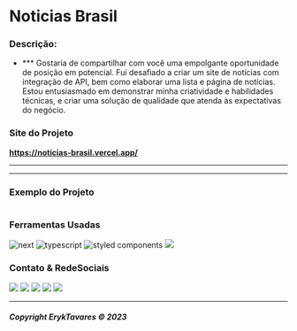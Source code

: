 # **Noticias Brasil**

### **Descrição:**

- *** Gostaria de compartilhar com você uma empolgante oportunidade de posição em potencial. Fui desafiado a criar um site de notícias com integração de API, bem como elaborar uma lista e página de notícias. Estou entusiasmado em demonstrar minha criatividade e habilidades técnicas, e criar uma solução de qualidade que atenda às expectativas do negócio.

### **Site do Projeto**

**https://noticias-brasil.vercel.app/**

---

---

### **Exemplo do Projeto**

<img src=''>

### **Ferramentas Usadas**

<img src="https://img.shields.io/badge/next.js-000000?style=for-the-badge&logo=nextdotjs&logoColor=whit" alt="next">
<img src="https://img.shields.io/badge/TypeScript-007ACC?style=for-the-badge&logo=typescript&logoColor=white" alt="typescript">
<img src="https://img.shields.io/badge/styled--components-DB7093?style=for-the-badge&logo=styled-components&logoColor=white" alt="styled components">
<img src="https://img.shields.io/badge/Tailwind_CSS-38B2AC?style=for-the-badge&logo=tailwind-css&logoColor=white">

### **Contato & RedeSociais**

<div>
<a href='https://www.linkedin.com/in/eryktavares35/' target='_blank' rel='noopener'><img src='https://img.shields.io/badge/LinkedIn-0077B5?style=for-the-badge&logo=linkedin&logoColor=white'></a>
<a href='https://www.instagram.com/lord_eryktavares/?hl=pt-br' target='_blank'><img src='https://img.shields.io/badge/Instagram-E4405F?style=for-the-badge&logo=instagram&logoColor=white'></a>
<a href='http://api.whatsapp.com/send?phone=557591952463' target='_blank'><img src='https://img.shields.io/badge/WhatsApp-25D366?style=for-the-badge&logo=whatsapp&logoColor=white'></a>
<a href='https://discord.com/users/859431514449379358' target='_blank'><img src='https://img.shields.io/badge/-@ErykTavares%239649-4169E1?style=flat&labelColor=7289da&logo=discord&logoColor=white'></a>
<a href='https://www.youtube.com/channel/UCvLrUAMzmxB-H0iK8H7ReQg' target='_blank'><img src='https://img.shields.io/badge/YouTube-FF0000?style=for-the-badge&logo=youtube&logoColor=white'></a>
</div>

---

###### **Copyright ErykTavares © 2023**
